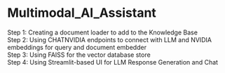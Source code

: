# Multimodal_AI_Assistant

Step 1: Creating a document loader to add to the Knowledge Base   
Step 2: Using CHATNVIDIA endpoints to connect with LLM and NVIDIA embeddings for query and document embedder  
Step 3: Using FAISS for the vector database store  
Step 4: Using Streamlit-based UI for LLM Response Generation and Chat  
